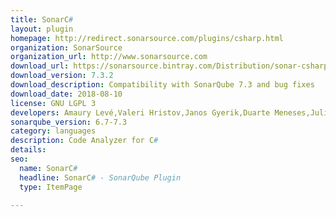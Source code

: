 ```yaml
---
title: SonarC#
layout: plugin
homepage: http://redirect.sonarsource.com/plugins/csharp.html
organization: SonarSource
organization_url: http://www.sonarsource.com
download_url: https://sonarsource.bintray.com/Distribution/sonar-csharp-plugin/sonar-csharp-plugin-7.3.2.6129.jar
download_version: 7.3.2
download_description: Compatibility with SonarQube 7.3 and bug fixes
download_date: 2018-08-10
license: GNU LGPL 3
developers: Amaury Levé,Valeri Hristov,Janos Gyerik,Duarte Meneses,Julien Henry
sonarqube_version: 6.7-7.3
category: languages
description: Code Analyzer for C#
details: 
seo: 
  name: SonarC#
  headline: SonarC# - SonarQube Plugin
  type: ItemPage

---
```

